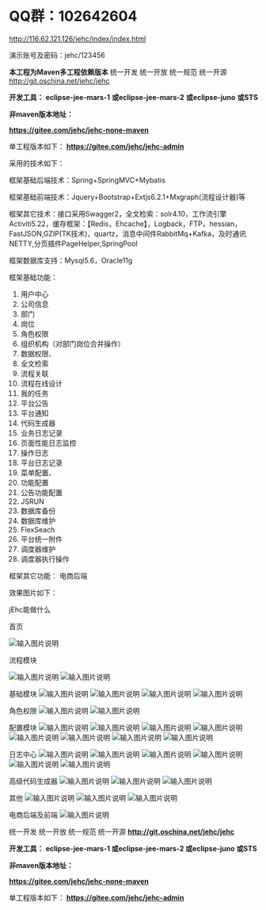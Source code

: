 #  **QQ群：102642604** 


http://116.62.121.126/jehc/index/index.html

演示账号及密码：jehc/123456


**本工程为Maven多工程依赖版本** 
统一开发 统一开放 统一规范 统一开源
http://git.oschina.net/jehc/jehc


 **开发工具：** 
 **eclipse-jee-mars-1** 
 **或eclipse-jee-mars-2** 
 **或eclipse-juno** 
 **或STS** 


 **非maven版本地址：** 

 **https://gitee.com/jehc/jehc-none-maven** 

单工程版本如下：
 **https://gitee.com/jehc/jehc-admin** 


采用的技术如下：

框架基础后端技术：Spring+SpringMVC+Mybatis

框架基础前端技术：Jquery+Bootstrap+Extjs6.2.1+Mxgraph(流程设计器)等

框架其它技术：接口采用Swagger2，全文检索：solr4.10，工作流引擎Activiti5.22，缓存框架：【Redis，Ehcache】，Logback，FTP，hessian，FastJSON,GZIP(TK技术)，quartz，消息中间件RabbitMq+Kafka，及时通讯NETTY,分页插件PageHelper,SpringPool

框架数据库支持：Mysql5.6，Oracle11g

框架基础功能：

1. 用户中心
2. 公司信息
3. 部门
4. 岗位
5. 角色权限
6. 组织机构（对部门岗位合并操作）
7. 数据权限、
8. 全文检索
9. 流程关联
10. 流程在线设计
11. 我的任务
12. 平台公告
13. 平台通知
14. 代码生成器
15. 业务日志记录
16. 页面性能日志监控
17. 操作日志
18. 平台日志记录
19. 菜单配置、
20. 功能配置
21. 公告功能配置
22. JSRUN
23. 数据库备份
24. 数据库维护
25. FlexSeach
26. 平台统一附件
27. 调度器维护
28. 调度器执行操作


框架其它功能：
    电商后端
    
效果图片如下：

jEhc能做什么

首页

![输入图片说明](https://gitee.com/uploads/images/2018/0606/131719_fdb7cc90_1341290.png "index.png")

流程模块

![输入图片说明](https://gitee.com/uploads/images/2018/0606/131743_ff1615aa_1341290.png "在线设计.png")
![输入图片说明](https://gitee.com/uploads/images/2018/0606/131811_d71dfc95_1341290.png "流程中心.png")

基础模块
![输入图片说明](https://gitee.com/uploads/images/2018/0606/131826_c7e96d09_1341290.png "员工信息.png")
![输入图片说明](https://gitee.com/uploads/images/2018/0606/131835_09b91357_1341290.png "公司信息.png")
![输入图片说明](https://gitee.com/uploads/images/2018/0606/131843_91b9d8f2_1341290.png "部门信息.png")
![输入图片说明](https://gitee.com/uploads/images/2018/0606/131852_d0d188ef_1341290.png "岗位信息.png")

角色权限
![输入图片说明](https://gitee.com/uploads/images/2018/0606/131902_47d0e39f_1341290.png "角色权限.png")
![输入图片说明](https://gitee.com/uploads/images/2018/0606/131912_c437d04f_1341290.png "数据权限.png")


配置模块
![输入图片说明](https://gitee.com/uploads/images/2018/0606/131927_356c9bb3_1341290.png "常量配置.png")
![输入图片说明](https://gitee.com/uploads/images/2018/0606/131937_0399c695_1341290.png "定时任务.png")
![输入图片说明](https://gitee.com/uploads/images/2018/0606/131949_9c0b11db_1341290.png "二维码.png")
![输入图片说明](https://gitee.com/uploads/images/2018/0606/132000_0d8991b3_1341290.png "功能权限.png")
![输入图片说明](https://gitee.com/uploads/images/2018/0606/132011_09bb69b9_1341290.png "行政区域.png")
![输入图片说明](https://gitee.com/uploads/images/2018/0606/132021_79fd968d_1341290.png "合同管理.png")
![输入图片说明](https://gitee.com/uploads/images/2018/0606/132036_afe06130_1341290.png "数据字典.png")
![输入图片说明](https://gitee.com/uploads/images/2018/0606/132056_3fdf54df_1341290.png "版本控制.png")



日志中心
![输入图片说明](https://gitee.com/uploads/images/2018/0606/132110_47fa042a_1341290.png "变更日志.png")
![输入图片说明](https://gitee.com/uploads/images/2018/0606/132117_697d2e95_1341290.png "操作日志.png")
![输入图片说明](https://gitee.com/uploads/images/2018/0606/132125_502ea093_1341290.png "登录日志.png")
![输入图片说明](https://gitee.com/uploads/images/2018/0606/132133_d5061786_1341290.png "定时器执行日志.png")
![输入图片说明](https://gitee.com/uploads/images/2018/0606/132147_93c8dfc8_1341290.png "业务日志.png")
![输入图片说明](https://gitee.com/uploads/images/2018/0606/132155_f0b4e60d_1341290.png "页面载入时间统计.png")

高级代码生成器
![输入图片说明](https://gitee.com/uploads/images/2018/0606/132212_d927f295_1341290.png "代码生成器.png")
![输入图片说明](https://gitee.com/uploads/images/2018/0606/132226_5903bfe3_1341290.png "缓存监控.png")
![输入图片说明](https://gitee.com/uploads/images/2018/0606/132245_afb3436c_1341290.png "全文检索.png")

其他
![输入图片说明](https://gitee.com/uploads/images/2018/0606/133040_7e8af64b_1341290.png "知识库.png")
![输入图片说明](https://gitee.com/uploads/images/2018/0606/133110_20308136_1341290.png "平台公告.png")
![输入图片说明](https://gitee.com/uploads/images/2018/0606/133117_814b8d41_1341290.png "密码找回.png")


电商后端及前端
![输入图片说明](https://gitee.com/uploads/images/2018/0606/133125_00be1896_1341290.png "会员管理.png")


统一开发 统一开放 统一规范 统一开源
 **http://git.oschina.net/jehc/jehc** 


 **开发工具：** 
 **eclipse-jee-mars-1
或eclipse-jee-mars-2
或eclipse-juno
或STS** 

 **非maven版本地址：** 

 **https://gitee.com/jehc/jehc-none-maven** 

 
单工程版本如下：
 **https://gitee.com/jehc/jehc-admin** 